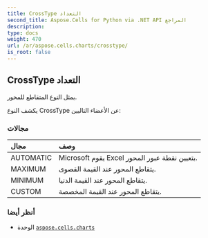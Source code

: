 ```yaml
---
title: CrossType التعداد
second_title: Aspose.Cells for Python via .NET API المراجع
description:
type: docs
weight: 470
url: /ar/aspose.cells.charts/crosstype/
is_root: false
---
```

##  CrossType التعداد
يمثل النوع المتقاطع للمحور.



يكشف النوع CrossType عن الأعضاء التاليين:

###  مجالات
| مجال| وصف|
| :- | :- |
| AUTOMATIC | Microsoft يقوم Excel بتعيين نقطة عبور المحور.|
| MAXIMUM | يتقاطع المحور عند القيمة القصوى.|
| MINIMUM | يتقاطع المحور عند القيمة الدنيا.|
| CUSTOM | يتقاطع المحور عند القيمة المخصصة.|



###  أنظر أيضا
* الوحدة [`aspose.cells.charts`](..)
